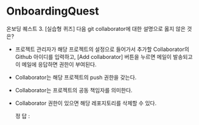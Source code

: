 # OnboardingQuest
온보딩 퀘스트
3. [실습형 퀴즈]
   다음 git collaborator에 대한 설명으로 옳지 않은 것은?

- 프로젝트 관리자가 해당 프로젝트의 설정으로 들어가서 추가할 Collaborator의 Github 아이디를 입력하고, [Add collaborator] 버튼을 누르면 메일이 발송되고 이 메일에 응답하면 권한이 부여된다. 
- Collaborator는 해당 프로젝트의 push 권한을 갖는다.
- Collaborator는 프로젝트의 공동 책임자를 의미한다.
- Collaborator 권한이 있으면 해당 레포지토리를 삭제할 수 있다.

  정 답 :
